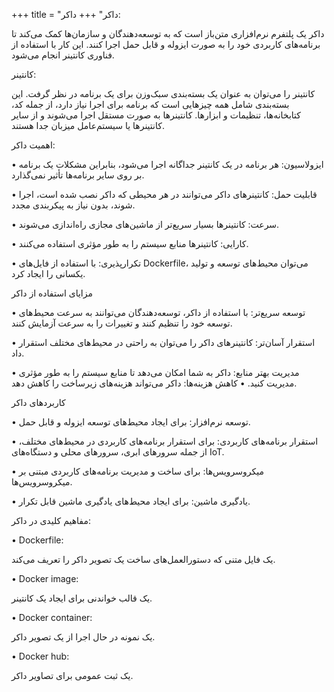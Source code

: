 +++
title = "داکر"
+++
داکر:

داکر یک پلتفرم نرم‌افزاری متن‌باز است که به توسعه‌دهندگان و سازمان‌ها کمک می‌کند تا برنامه‌های کاربردی خود را به صورت ایزوله و قابل حمل اجرا کنند. این کار با استفاده از فناوری کانتینر انجام می‌شود.

کانتینر:

کانتینر را می‌توان به عنوان یک بسته‌بندی سبک‌وزن برای یک برنامه در نظر گرفت. این بسته‌بندی شامل همه چیزهایی است که برنامه برای اجرا نیاز دارد، از جمله کد، کتابخانه‌ها، تنظیمات و ابزارها. کانتینر‌ها به صورت مستقل اجرا می‌شوند و از سایر کانتینرها یا سیستم‌عامل میزبان جدا هستند.

اهمیت داکر:

• ایزولاسیون: هر برنامه در یک کانتینر جداگانه اجرا می‌شود، بنابراین مشکلات یک برنامه بر روی سایر برنامه‌ها تأثیر نمی‌گذارد.

• قابلیت حمل: کانتینرهای داکر می‌توانند در هر محیطی که داکر نصب شده است، اجرا شوند، بدون نیاز به پیکربندی مجدد.

• سرعت: کانتینر‌ها بسیار سریع‌تر از ماشین‌های مجازی راه‌اندازی می‌شوند.

• کارایی: کانتینر‌ها منابع سیستم را به طور مؤثری استفاده می‌کنند.

• تکرارپذیری: با استفاده از فایل‌های Dockerfile، می‌توان محیط‌های توسعه و تولید یکسانی را ایجاد کرد.

مزایای استفاده از داکر

• توسعه سریع‌تر: با استفاده از داکر، توسعه‌دهندگان می‌توانند به سرعت محیط‌های توسعه خود را تنظیم کنند و تغییرات را به سرعت آزمایش کنند.

• استقرار آسان‌تر: کانتینرهای داکر را می‌توان به راحتی در محیط‌های مختلف استقرار داد.

• مدیریت بهتر منابع: داکر به شما امکان می‌دهد تا منابع سیستم را به طور مؤثری مدیریت کنید.
• کاهش هزینه‌ها: داکر می‌تواند هزینه‌های زیرساخت را کاهش دهد.

کاربردهای داکر

• توسعه نرم‌افزار: برای ایجاد محیط‌های توسعه ایزوله و قابل حمل.

• استقرار برنامه‌های کاربردی: برای استقرار برنامه‌های کاربردی در محیط‌های مختلف، از جمله سرورهای ابری، سرورهای محلی و دستگاه‌های IoT.

• میکروسرویس‌ها: برای ساخت و مدیریت برنامه‌های کاربردی مبتنی بر میکروسرویس‌ها.

• یادگیری ماشین: برای ایجاد محیط‌های یادگیری ماشین قابل تکرار.

مفاهیم کلیدی در داکر:

• Dockerfile: 

یک فایل متنی که دستورالعمل‌های ساخت یک تصویر داکر را تعریف می‌کند.

• Docker image: 

یک قالب خواندنی برای ایجاد یک کانتینر.

• Docker container: 

یک نمونه در حال اجرا از یک تصویر داکر.

• Docker hub: 

یک ثبت عمومی برای تصاویر داکر.
